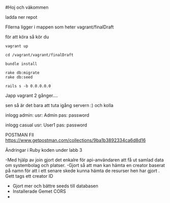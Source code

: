 #Hoj och väkommen

ladda ner repot 

FIlerna ligger i mappen som heter vagrant/finalDraft

för att köra så kör du 

    vagrant up
    
    cd /vagrant/vagrant/finalDraft
  
    bundle install
    
    rake db:migrate
    rake db:seed

    rails s -b 0.0.0.0.0
  
  
Japp vagrant 2 gånger....

sen så är det bara att tuta igång servern :) och kolla


  inlogg admin: 
    usr: Admin
    pas: password
    
  inlogg casual
    usr: User1
    pas: password






POSTMAN FIl
https://www.getpostman.com/collections/9ba1b3892334ca6d8d16


Ändringar i Ruby koden under labb 3

-Med hjälp av join gjort det enkalre för api-användaren att få ut samlad data om systembolag och platser.
-Gjort så att man kan hämta en creator baserat på namn för att i ett senare skede kunna hämta de resurser hen har gjort
. Gett tags ett creator ID
- Gjort mer och bättre seeds till databasen
- Installerade Gemet CORS
-  